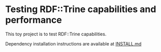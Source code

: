 # Testing RDF::Trine capabilities and performance

This toy project is to test RDF::Trine capabilities.

Dependency installation instructions are available at [INSTALL.md](INSTALL.md)